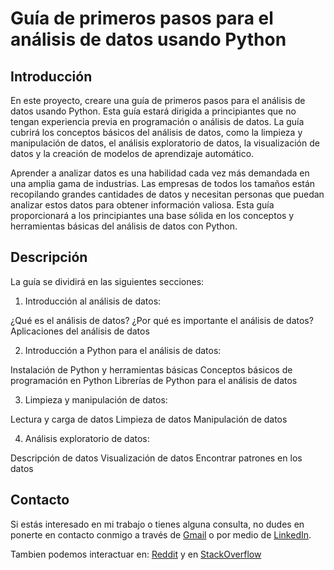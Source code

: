 # Guía de primeros pasos para el análisis de datos usando Python

## Introducción

En este proyecto, creare una guía de primeros pasos para el análisis de datos usando Python. Esta guía estará dirigida a principiantes que no tengan experiencia previa en programación o análisis de datos. La guía cubrirá los conceptos básicos del análisis de datos, como la limpieza y manipulación de datos, el análisis exploratorio de datos, la visualización de datos y la creación de modelos de aprendizaje automático.

Aprender a analizar datos es una habilidad cada vez más demandada en una amplia gama de industrias. Las empresas de todos los tamaños están recopilando grandes cantidades de datos y necesitan personas que puedan analizar estos datos para obtener información valiosa. Esta guía proporcionará a los principiantes una base sólida en los conceptos y herramientas básicas del análisis de datos con Python.

## Descripción

La guía se dividirá en las siguientes secciones:

1. Introducción al análisis de datos:

¿Qué es el análisis de datos?
¿Por qué es importante el análisis de datos?
Aplicaciones del análisis de datos

2. Introducción a Python para el análisis de datos:

Instalación de Python y herramientas básicas
Conceptos básicos de programación en Python
Librerías de Python para el análisis de datos

3. Limpieza y manipulación de datos:

Lectura y carga de datos
Limpieza de datos
Manipulación de datos

4. Análisis exploratorio de datos:

Descripción de datos
Visualización de datos
Encontrar patrones en los datos

## Contacto

Si estás interesado en mi trabajo o tienes alguna consulta, no dudes en ponerte en contacto conmigo a través de [Gmail](mailto:jechavarriaa@unal.edu.co) o por medio de [LinkedIn](https://www.linkedin.com/in/juan-jose-echavarria-araque-a92286296?lipi=urn%3Ali%3Apage%3Ad_flagship3_profile_view_base_contact_details%3BN9njGT2wSqSVssRkJVAMYQ%3D%3D).

Tambien podemos interactuar en:
[Reddit](https://www.reddit.com/user/JuanAraque/?utm_source=share&utm_medium=web3x&utm_name=web3xcss&utm_term=1&utm_content=share_button) y en
[StackOverflow](https://stackoverflow.com/users/23627062/juan-jose-echavarria-araque)
